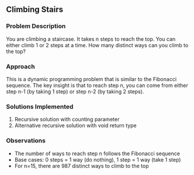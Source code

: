 ## Climbing Stairs

### Problem Description
You are climbing a staircase. It takes n steps to reach the top. You can either climb 1 or 2 steps at a time. How many distinct ways can you climb to the top?

### Approach
This is a dynamic programming problem that is similar to the Fibonacci sequence. The key insight is that to reach step n, you can come from either step n-1 (by taking 1 step) or step n-2 (by taking 2 steps).

### Solutions Implemented
1. Recursive solution with counting parameter
2. Alternative recursive solution with void return type

### Observations
- The number of ways to reach step n follows the Fibonacci sequence
- Base cases: 0 steps = 1 way (do nothing), 1 step = 1 way (take 1 step)
- For n=15, there are 987 distinct ways to climb to the top